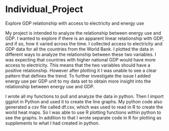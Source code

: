 # Individual_Project
Explore GDP relationship with access to electricity and energy use

My project is intended to analyze the relationship between energy use and GDP. I wanted to explore if there is an apparent linear relationship with GDP, and if so, how it varied across the time. I collected access to electricity and GDP data for all the countries from the World Bank. I plotted the data in different ways to analyze the relationship between these two variables. I was expecting that countries with higher national GDP would have more access to electricity.  This means that the two variables should have a positive relationship. However after plotting it I was unable to see a clear pattern that defines the trend. To further investigate the issue I added energy use per GDP unit to my data set to obtain more insight into the relationship between energy use and GDP.  

I wrote all my functions to pull and analyze the data in python. Then I import ggplot in Python and used it to create the line graphs. My python code also generated a csv file called df.csv, which was used to read in R to create the world heat maps. So I was able to use R plotting functions within python to see the graphs. In addition to that I wrote separate code in R for plotting as supplements to what I had created in python. 
